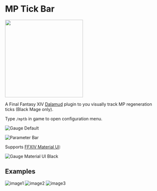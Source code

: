 # MP Tick Bar
<img src="https://user-images.githubusercontent.com/27457164/134722917-dd5967f9-2352-42d2-aeaf-ebf7dee49771.png" width="256" height="256" >

A Final Fantasy XIV [Dalamud](https://github.com/goatcorp/Dalamud) plugin to you visually track MP regeneration ticks (Black Mage only).

Type `/mptb` in game to open configuration menu.

![Gauge Default](https://user-images.githubusercontent.com/27457164/133672178-3db80a9e-e995-463f-ba2f-fe8b70f74e7d.png)

![Parameter Bar](https://user-images.githubusercontent.com/27457164/133673389-c61e80bb-54b4-4cc7-8e0b-b75990114da0.png)

Supports [FFXIV Material UI](https://github.com/skotlex/ffxiv-material-ui):

![Gauge Material UI Black](https://user-images.githubusercontent.com/27457164/133673741-07506333-7fda-4840-af9f-58284c74bfd0.png)

## Examples
![image1](https://user-images.githubusercontent.com/27457164/134734400-fb064b91-4503-474e-8f30-3c29ace291b7.png)
![image2](https://user-images.githubusercontent.com/27457164/134734402-1e65d0f5-b936-4f59-b389-ba494fea00c5.png)
![image3](https://user-images.githubusercontent.com/27457164/134734403-d8b070e8-2a20-44c0-bdb2-054640403988.png)
